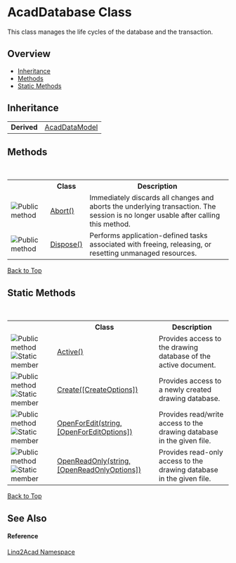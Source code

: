 # AcadDatabase Class
 

This class manages the life cycles of the database and the transaction.


## Overview
- [Inheritance](#inheritance)
- [Methods](#methods)
- [Static Methods](#static-methods)


## Inheritance
<table><tr><td><strong>Derived</strong></td><td><a href="T_Linq2Acad_AcadDataModel.md#AcadDataModel-Class">AcadDataModel</a></td></tr>
</table>

## Methods
&nbsp;<table><tr><th></th><th>Class</th><th>Description</th></tr><tr><td>![Public method](media/pubmethod.gif "Public method")</td><td><a href="M_Linq2Acad_AcadDatabase_Abort.md#AcadDatabaseAbort-Method">Abort()</a></td><td>
Immediately discards all changes and aborts the underlying transaction. The session is no longer usable after calling this method.</td></tr><tr><td>![Public method](media/pubmethod.gif "Public method")</td><td><a href="M_Linq2Acad_AcadDatabase_Dispose.md#AcadDatabaseDispose-Method">Dispose()</a></td><td>
Performs application-defined tasks associated with freeing, releasing, or resetting unmanaged resources.</td></tr></table>
<a href="#AcadDatabase-Class">Back to Top</a>

## Static Methods
&nbsp;<table><tr><th></th><th>Class</th><th>Description</th></tr><tr><td>![Public method](media/pubmethod.gif "Public method")![Static member](media/static.gif "Static member")</td><td><a href="M_Linq2Acad_AcadDatabase_Active.md#AcadDatabaseActive-Method">Active()</a></td><td>
Provides access to the drawing database of the active document.</td></tr><tr><td>![Public method](media/pubmethod.gif "Public method")![Static member](media/static.gif "Static member")</td><td><a href="M_Linq2Acad_AcadDatabase_Create.md#AcadDatabaseCreate-Method">Create([CreateOptions])</a></td><td>
Provides access to a newly created drawing database.</td></tr><tr><td>![Public method](media/pubmethod.gif "Public method")![Static member](media/static.gif "Static member")</td><td><a href="M_Linq2Acad_AcadDatabase_OpenForEdit.md#AcadDatabaseOpenForEdit-Method">OpenForEdit(string, [OpenForEditOptions])</a></td><td>
Provides read/write access to the drawing database in the given file.</td></tr><tr><td>![Public method](media/pubmethod.gif "Public method")![Static member](media/static.gif "Static member")</td><td><a href="M_Linq2Acad_AcadDatabase_OpenReadOnly.md#AcadDatabaseOpenReadOnly-Method">OpenReadOnly(string, [OpenReadOnlyOptions])</a></td><td>
Provides read-only access to the drawing database in the given file.</td></tr></table>
<a href="#AcadDatabase-Class">Back to Top</a>

## See Also


#### Reference
<a href="N_Linq2Acad.md#Linq2Acad-Namespace">Linq2Acad Namespace</a><br />
